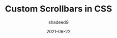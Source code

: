---
author: shadeed9
date: 2021-06-22
eleventyExcludeFromCollections: true
layout: post.njk
tags:
  - article
  - css
target_url: https://ishadeed.com/article/custom-scrollbars-css/
title: Custom Scrollbars in CSS
---